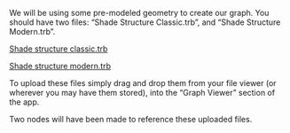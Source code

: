 We will be using some pre-modeled geometry to create our graph. You should have two files: “Shade Structure Classic.trb”, and “Shade Structure Modern.trb”.

[Shade structure classic.trb](https://github.com/Trimble-Technology/creator-tutorials/raw/main/tutorials/graph/builds/shade-structure/Shade%20Structure%20Classic.trb)

[Shade structure modern.trb](https://github.com/Trimble-Technology/creator-tutorials/raw/main/tutorials/graph/builds/shade-structure/Shade%20Structure%20Modern.trb)

To upload these files simply drag and drop them from your file viewer (or wherever you may have them stored), into the “Graph Viewer” section of the app.

Two nodes will have been made to reference these uploaded files.